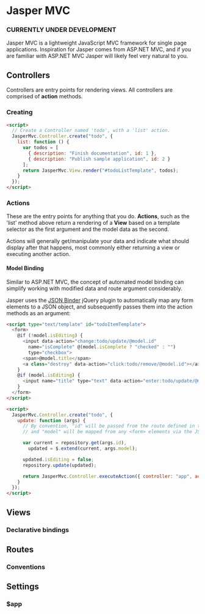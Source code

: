 ﻿# Jasper MVC
### CURRENTLY UNDER DEVELOPMENT

Jasper MVC is a lightweight JavaScript MVC framework for single page applications. Inspiration for Jasper 
comes from ASP.NET MVC, and if you are familiar with ASP.NET MVC Jasper will likely feel very natural to you.

## Controllers

Controllers are entry points for rendering views.  All controllers are comprised of **action** methods.

### Creating

```html
<script>
  // Create a Controller named 'todo', with a 'list' action.
  JasperMvc.Controller.create("todo", {
    list: function () {
      var todos = [
        { description: "Finish documentation", id: 1 },
        { description: "Publish sample application", id: 2 }
      ];
      return JasperMvc.View.render("#todoListTemplate", todos);
    }
  });
</script>
```

### Actions
These are the entry points for anything that you do.  **Actions**, such as the 'list' method above 
return a rendering of a **View** based on a template selector as the first argument and the model data
as the second.

Actions will generally get/manipulate your data and indicate what should display after that happens, most commonly
either returning a view or executing another action.

#### Model Binding
Similar to ASP.NET MVC, the concept of automated model binding can simplify working with modified data
and route argument considerably.  

Jasper uses the [JSON Binder](https://github.com/taddeini/json-binder) jQuery plugin to automatically map any form elements to a JSON object, and
subsequently passes them into the action methods as an argument:

``` html
<script type="text/template" id="todoItemTemplate">
  <form>
    @if (!model.isEditing) {     
      <input data-action="change:todo/update/@model.id" 
        name="isComplete" @(model.isComplete ? "checked" : "") 
        type="checkbox">
      <span>@model.title</span> 
      <a class="destroy" data-action="click:todo/remove/@model.id"></a>     
    }
    @if (model.isEditing) {     
      <input name="title" type="text" data-action="enter:todo/update/@model.id" value="@model.title" />
    }   
  </form>
</script>

<script>
  JasperMvc.Controller.create("todo", {
    update: function (args) {
      // By convention, "id" will be passed from the route defined in the "data-action", 
      // and "model" will be mapped from any <form> elements via the JSON Binder jQuery plugin

      var current = repository.get(args.id),
        updated = $.extend(current, args.model);

      updated.isEditing = false;
      repository.update(updated);

      return JasperMvc.Controller.executeAction({ controller: "app", action: "index" });
    }
  });
</script>
```

## Views
### Declarative bindings

## Routes
### Conventions

## Settings
### $app